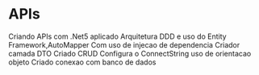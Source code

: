 # APIs
Criando APIs com .Net5 aplicado Arquitetura DDD e uso do Entity Framework,AutoMapper
Com uso de injecao de dependencia 
Criador camada DTO
Criado CRUD
Configura o ConnectString
uso de orientacao objeto
Criado conexao com banco de dados




